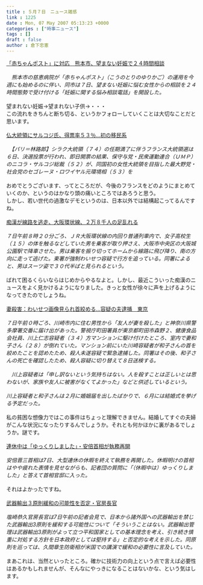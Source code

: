 ```yaml
---
title : ５月７日　ニュース雑感
link : 1225
date : Mon, 07 May 2007 05:13:23 +0000
categories : ["時事ニュース"]
tags : []
draft : false
author : 倉下忠憲
---
```


<A HREF="http://www.sankei.co.jp/kyouiku/fukushi/070507/fks070507000.htm" TARGET="_blank">「赤ちゃんポスト」に対応　熊本市、望まない妊娠で２４時間相談</A> <BR><BR><I>　熊本市の慈恵病院が「赤ちゃんポスト」（こうのとりのゆりかご）の運用を今週にも始めるのに伴い、同市は７日、望まない妊娠に悩む女性からの相談を２４時間態勢で受け付ける「妊娠に関する悩み相談電話」を開設した。</I><BR><BR>望まれない妊娠→望まれない子供→・・・<BR>この流れをきちんと断ち切る、というかフォローしていくことは大切なことだと思います。<BR><BR><A HREF="http://www.yomiuri.co.jp/world/news/20070507it01.htm?from=top" TARGET="_blank">仏大統領にサルコジ氏、得票率５３％…初の移民系</A><BR><BR><I>　【パリ＝林路郎】シラク大統領（７４）の任期満了に伴うフランス大統領選は６日、決選投票が行われ、即日開票の結果、保守与党・民衆運動連合（ＵＭＰ）のニコラ・サルコジ総裁（５２）が、同国初の女性大統領を目指した最大野党・社会党のセゴレーヌ・ロワイヤル元環境相（５３）を</I><BR><BR>おめでとうございます、ってところだが、今後のフランスをどのようにまとめていくのか、というのはかなり頭の痛いところではあろうと思う。<BR>しかし、若い世代の過激なデモというのは、日本以外では結構起こってるんですね。<BR><BR><A HREF="http://www.mainichi-msn.co.jp/today/news/20070507k0000e040068000c.html" TARGET="_blank">痴漢が線路を逃走、大阪環状線、２万８千人の足乱れる</A><BR><BR><I>７日午前８時２０分ごろ、ＪＲ大阪環状線の内回り普通列車内で、女子高校生（１５）の体を触るなどしていた男を乗客が取り押さえ、大阪市中央区の大阪城公園駅で降車させた。男は乗客を振り切ってホームから線路に飛び降り、南の方向に走って逃げた。東署が強制わいせつ容疑で行方を追っている。同署によると、男はスーツ姿で３０代半ばと見られるという。 </I><BR><BR>ばれて困るくらいならはじめからやるなよと。しかし、最近こういった痴漢のニュースをよく見かけるようになりました。きっと女性が徐々に声を上げるようになってきたのでしょうね。<BR><BR><A HREF="http://www.mainichi-msn.co.jp/today/news/20070507k0000e040068000c.html" TARGET="_blank">妻殺害：わいせつ画像見られ首絞める…容疑の夫逮捕　東京</A><BR><BR><I>７日午前０時ごろ、川崎市内に住む男性から「友人が妻を殺した」と神奈川県警多摩署交番に届け出があった。警視庁町田署員が東京都町田市森野２、健康食品会社員、川上仁志容疑者（３４）方マンションに駆け付けたところ、室内で妻和子さん（２８）が倒れていた。マンション前にいた川崎容疑者が和子さんの首を絞めたことを認めたため、殺人未遂容疑で緊急逮捕した。同署はその後、和子さんの死亡を確認したため、殺人容疑に切り替えて８日送検する。</I><BR><BR><I>　川上容疑者は「申し訳ないという気持ちはない。人を殺すことは正しいとは思わないが、家族や友人に被害がなくてよかった」などと供述しているという。</I><BR><BR><I>川上容疑者と和子さんは２月に婚姻届を出したばかりで、６月には結婚式を挙げる予定だった。</I><BR><BR>私の貧困な想像力ではこの事件はちょっと理解できません。結婚してすぐの夫婦がこんな状況になったりするんでしょうか。それとも何かほかに裏があるでしょうか。謎です。<BR><BR><A HREF="http://www.nikkei.co.jp/news/seiji/20070507AT3S0700507052007.html" TARGET="_blank">連休中は「ゆっくりしました」・安倍首相が執務再開</A><BR><BR><I>安倍晋三首相は7日、大型連休の休暇を終えて執務を再開した。休暇明けの首相はやや疲れた表情を見せながらも、記者団の質問に「（休暇中は）ゆっくりしました」と答えて首相官邸に入った。</I><BR><BR>それはよかったですね。<BR><BR><A HREF="http://www.nikkei.co.jp/news/seiji/20070507AT3S0700C07052007.html" TARGET="_blank">武器輸出３原則緩和の可能性を否定・官房長官</A><BR><I><BR>塩崎恭久官房長官は7日午前の記者会見で、日本から諸外国への武器輸出を禁じた武器輸出3原則を緩和する可能性について「そういうことはない。武器輸出管理は武器輸出3原則がよって立つ平和国家としての基本理念を考え、引き続き慎重に対処する方針を日本政府としては堅持する」と否定的な考えを示した。同原則を巡っては、久間章生防衛相が米国での講演で緩和の必要性に言及していた。</I><BR><BR>まあこれは、当然といったところ。確かに技術力の向上という点で言えば必要性はあるかもしれませんが、そんなにやっきになることはないかな、という気はします。<BR><BR><BR><BR><BR><br><br>
